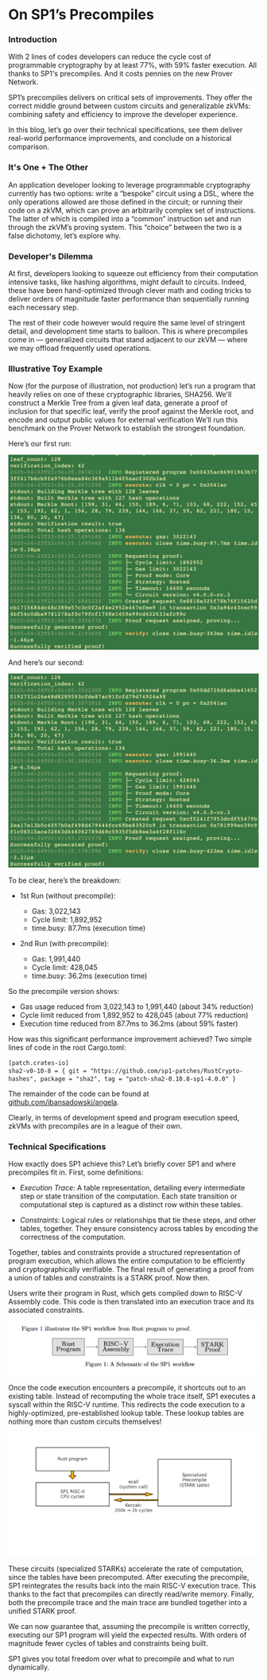 # On SP1’s Precompiles

### Introduction

With 2 lines of codes developers can reduce the cycle cost of programmable cryptography by at least 77%, with 59% faster execution. All thanks to SP1's precompiles. And it costs pennies on the new Prover Network.

SP1’s precompiles delivers on critical sets of improvements. They offer the correct middle ground between custom circuits and generalizable zkVMs: combining safety and efficiency to improve the developer experience. 

In this blog, let’s go over their technical specifications, see them deliver real-world performance improvements, and conclude on a historical comparison. 

### It's One + The Other

An application developer looking to leverage programmable cryptography currently has two options: write a “bespoke” circuit using a DSL, where the only operations allowed are those defined in the circuit; or running their code on a zkVM, which can prove an arbitrarily complex set of instructions. The latter of which is compiled into a “common” instruction set and run through the zkVM’s proving system. This “choice” between the two is a false dichotomy, let’s explore why. 

### Developer's Dilemma

At first, developers looking to squeeze out efficiency from their computation intensive tasks, like hashing algorithms, might default to circuits. Indeed, these have been hand-optimized through clever math and coding tricks to deliver orders of magnitude faster performance than sequentially running each necessary step. 

The rest of their code however would require the same level of stringent detail, and development time starts to balloon.
This is where precompiles come in –– generalized circuits that stand adjacent to our zkVM –– where we may offload frequently used operations.

### Illustrative Toy Example

Now (for the purpose of illustration, not production) let’s run a program that heavily relies on one of these cryptographic libraries, SHA256. We'll construct a Merkle Tree from a given leaf data, generate a proof of inclusion for that specific leaf, verify the proof against the Merkle root, and encode and output public values for external verification
We’ll run this benchmark on the Prover Network to establish the strongest foundation.

Here’s our first run:

![1st Run](1stRun.png "1st Run")

And here’s our second:

![2nd Run](2ndRun.png "2nd Run")

To be clear, here’s the breakdown:
- 1st Run (without precompile):
    - Gas: 3,022,143
    - Cycle limit: 1,892,952
    - time.busy: 87.7ms (execution time)

- 2nd Run (with precompile):
    - Gas: 1,991,440
    - Cycle limit: 428,045
    - time.busy: 36.2ms (execution time)

So the precompile version shows:
- Gas usage reduced from 3,022,143 to 1,991,440 (about 34% reduction)
- Cycle limit reduced from 1,892,952 to 428,045 (about 77% reduction)
- Execution time reduced from 87.7ms to 36.2ms (about 59% faster)

How was this significant performance improvement achieved? Two simple lines of code in the root Cargo.toml:
``` 
[patch.crates-io]
sha2-v0-10-8 = { git = "https://github.com/sp1-patches/RustCrypto-hashes", package = "sha2", tag = "patch-sha2-0.10.8-sp1-4.0.0" } 
```

The remainder of the code can be found at [github.com/ibansadowski/angela](https://github.com/ibansadowski/angela). 

Clearly, in terms of development speed and program execution speed, zkVMs with precompiles are in a league of their own.

### Technical Specifications

How exactly does SP1 achieve this? Let’s briefly cover SP1 and where precompiles fit in. First, some definitions:

- *Execution Trace*: A table representation, detailing every intermediate step or state transition of the computation. Each state transition or computational step is captured as a distinct row within these tables.

- *Constraints*: Logical rules or relationships that tie these steps, and other tables, together. They ensure consistency across tables by encoding the correctness of the computation.

Together, tables and constraints provide a structured representation of program execution, which allows the entire computation to be efficiently and cryptographically verifiable. The final result of generating a proof from a union of tables and constraints is a STARK proof. Now then.

Users write their program in Rust, which gets compiled down to RISC-V Assembly code. This code is then translated into an execution trace and its associated constraints.

![Execution Flow](Flow.png "Execution Flow")

Once the code execution encounters a precompile, it shortcuts out to an existing table. Instead of recomputing the whole trace itself, SP1 executes a syscall within the RISC-V runtime. This redirects the code execution to a highly-optimized, pre-established lookup table. These lookup tables are nothing more than custom circuits themselves! 

![Execution Flow with Precompile](PreFlow.png "Execution Flow with Precompile")

These circuits (specialized STARKs) accelerate the rate of computation, since the tables have been precomputed. After executing the precompile, SP1 reintegrates the results back into the main RISC-V execution trace. This thanks to the fact that precompiles can directly read/write memory. 
Finally, both the precompile trace and the main trace are bundled together into a unified STARK proof.

We can now guarantee that, assuming the precompile is written correctly, executing our SP1 program will yield the expected results. With orders of magnitude fewer cycles of tables and constraints being built.

SP1 gives you total freedom over what to precompile and what to run dynamically.

